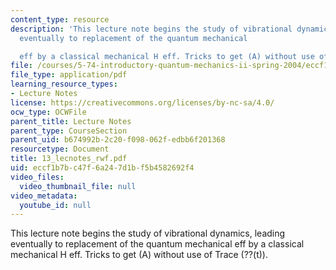 ```yaml
---
content_type: resource
description: 'This lecture note begins the study of vibrational dynamics, leading
  eventually to replacement of the quantum mechanical

  eff by a classical mechanical H eff. Tricks to get (A) without use of Trace (??(t)).'
file: /courses/5-74-introductory-quantum-mechanics-ii-spring-2004/eccf1b7bc47f6a247d1bf5b4582692f4_13_lecnotes_rwf.pdf
file_type: application/pdf
learning_resource_types:
- Lecture Notes
license: https://creativecommons.org/licenses/by-nc-sa/4.0/
ocw_type: OCWFile
parent_title: Lecture Notes
parent_type: CourseSection
parent_uid: b674992b-2c20-f098-062f-edbb6f201368
resourcetype: Document
title: 13_lecnotes_rwf.pdf
uid: eccf1b7b-c47f-6a24-7d1b-f5b4582692f4
video_files:
  video_thumbnail_file: null
video_metadata:
  youtube_id: null
---
```

This lecture note begins the study of vibrational dynamics, leading eventually to replacement of the quantum mechanical
eff by a classical mechanical H eff. Tricks to get (A) without use of Trace (??(t)).